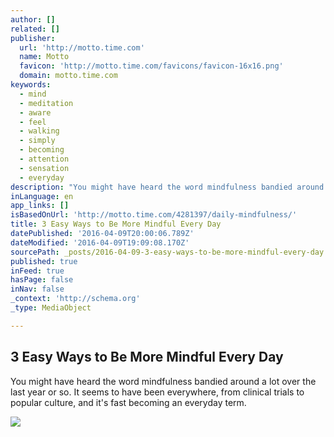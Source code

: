 ```yaml
---
author: []
related: []
publisher:
  url: 'http://motto.time.com'
  name: Motto
  favicon: 'http://motto.time.com/favicons/favicon-16x16.png'
  domain: motto.time.com
keywords:
  - mind
  - meditation
  - aware
  - feel
  - walking
  - simply
  - becoming
  - attention
  - sensation
  - everyday
description: "You might have heard the word mindfulness bandied around a lot over the last year or so. It seems to have been everywhere, from clinical trials to popular culture, and it's fast becoming an everyday term."
inLanguage: en
app_links: []
isBasedOnUrl: 'http://motto.time.com/4281397/daily-mindfulness/'
title: 3 Easy Ways to Be More Mindful Every Day
datePublished: '2016-04-09T20:00:06.789Z'
dateModified: '2016-04-09T19:09:08.170Z'
sourcePath: _posts/2016-04-09-3-easy-ways-to-be-more-mindful-every-day.md
published: true
inFeed: true
hasPage: false
inNav: false
_context: 'http://schema.org'
_type: MediaObject

---
```

<article style=""><h1>3 Easy Ways to Be More Mindful Every Day</h1><p>You might have heard the word mindfulness bandied around a lot over the last year or so. It seems to have been everywhere, from clinical trials to popular culture, and it's fast becoming an everyday term.</p><img src="http://i1.wp.com/timedotcom.files.wordpress.com/2016/04/mindfulness-everyday-meditation-awareness.jpg?crop=0px%2C538px%2C1849px%2C1040px&amp;resize=600%2C336&amp;quality=75&amp;strip=color&amp;ssl=1" /></article>